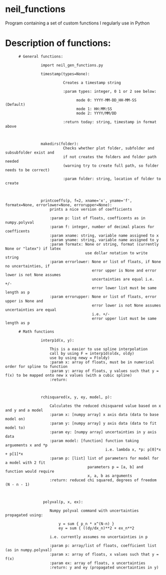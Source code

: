 # neil_functions
Program containing a set of custom functions I regularly use in Python


# Description of functions:

          # General functions:
          
                    import neil_gen_functions.py
                    
                    timestamp(types=None):
                    
                              Creates a timestamp string
                            
                              :param types: integer, 0 1 or 2 see below:
                            
                                    mode 0: YYYY-MM-DD_HH-MM-SS    (Default)
                                    mode 1: HH:MM:SS 
                                    mode 2: YYYY/MM/DD
                                    
                              :return today: string, timestamp in format above
                    
                    
                    
                    makedirs(folder):
                              Checks whether plot folder, subfolder and subsubfolder exist and
                              if not creates the folders and folder path needed 
                              (warning try to create full path, so folder needs to be correct)
                              
                              :param folder: string, location of folder to create
                    
                    
                    
                    printcoeffs(p, f=2, xname='x', yname='f', formatx=None, errorlower=None, errorupper=None):
                        prints a nice version of coefficients
                        
                        :param p: list of floats, coefficents as in numpy.polyval
                        :param f: integer, number of decimal places for coefficents
                        :param xname: string, variable name assigned to x
                        :param yname: string, variable name assigned to y
                        :param formatx: None or string, format (currently None or "latex") if latex
                                        use dollar notation to write string
                        :param errorlower: None or list of floats, if None no uncertainties, if
                                           error upper is None and error lower is not None assumes
                                           uncertainties are equal i.e. +/-
                                           error lower list must be same length as p
                        :param errorupper: None or list of floats, error upper is None and
                                           error lower is not None assumes uncertainties are equal
                                           i.e. +/-
                                           error upper list must be same length as p
                                           
          # Math functions

                    interp1d(x, y):

                        This is a easier to use spline interpolation
                        call by using F = interp1d(oldx, oldy)
                        use by using newy = F(oldy)
                        :param x: array of floats, must be in numerical order for spline to function
                        :param y: array of floats, y values such that y = f(x) to be mapped onto new x values (with a cubic spline)
                        :return:



                    rchisquared(x, y, ey, model, p):
          
                        Calculates the reduced chisquared value based on x and y and a model
                        :param x: [numpy array] x axis data (data to base model on)
                        :param y: [numpy array] y axis data (data to fit model to)
                        :param ey: [numpy array] uncertainties in y axis data
                        :param model: [function] function taking arguements x and *p
                                                 i.e. lambda x, *p: p[0]*x + p[1]*x
                        :param p: [list] list of parameters for model for a model with 2 fit
                                         parameters p = [a, b] and function would require
                                         x, a, b as arguments
                        :return: reduced chi squared, degrees of freedom (N - n - 1)
                     
                     
                     
                     polyval(p, x, ex):
                     
                        Numpy polyval command with uncertainties propagated using:
                        
                            y = sum { p_n * x^(N-n) }
                            ey = sum { ((dy/dx_n)**2 + ex_n**2
                            
                        i.e. currently assumes no uncertainties in p
                        
                        :param p: array/list of floats, coefficient list (as in numpy.polyval)
                        :param x: array of floats, x values such that y = f(x) 
                        :param ex: array of floats, x uncertainties
                        :return: y and ey (propagated uncertainties in y)
                        
                    
